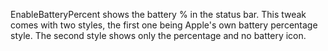 EnableBatteryPercent shows the battery % in the status bar. This tweak comes with two styles, the first one being Apple's own battery percentage style. The second style shows only the percentage and no battery icon.
